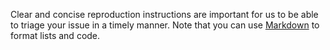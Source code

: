 Clear and concise reproduction instructions are important for us to be able to triage your issue in a timely manner. Note that you can use <a href="https://guides.github.com/features/mastering-markdown/" target="_blank">Markdown</a> to format lists and code.

